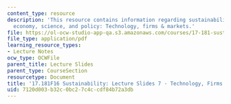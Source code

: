 ```yaml
---
content_type: resource
description: 'This resource contains information regarding sustainability: political
  economy, science, and policy: Technology, firms & markets.'
file: https://ol-ocw-studio-app-qa.s3.amazonaws.com/courses/17-181-sustainability-political-economy-science-and-policy-fall-2016/7120d003b32c0bc27c4ccdf84b72a3db_MIT17_181F16_Week7.pdf
file_type: application/pdf
learning_resource_types:
- Lecture Notes
ocw_type: OCWFile
parent_title: Lecture Slides
parent_type: CourseSection
resourcetype: Document
title: '17.181F16 Sustainability: Lecture Slides 7 - Technology, Firms & Markets'
uid: 7120d003-b32c-0bc2-7c4c-cdf84b72a3db
---
```

